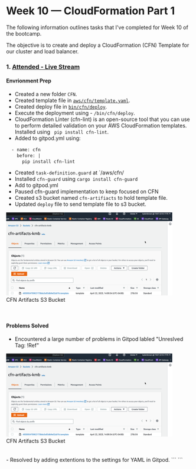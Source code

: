# Week 10 — CloudFormation Part 1

The following information outlines tasks that I've completed for Week 10 of the bootcamp. 

The objective is to create and deploy a CloudFormation (CFN) Template for our cluster and load balancer.

### 1. [Attended - Live Stream](https://www.youtube.com/watch?v=BRmEG4zicM0)  

#### Envrionment Prep  
- Created a new folder `CFN`.
- Created template file in [`aws/cfn/template.yaml`](https://github.com/kmb40/aws-bootcamp-cruddur-2023/blob/week-10/aws/cfn/template.yaml).
- Created deploy file in [`bin/cfn/deploy`](https://github.com/kmb40/aws-bootcamp-cruddur-2023/blob/week-10/bin/cfn/deploy).
- Execute the deployment using - `/bin/cfn/deploy`.
- CloudFormation Linter (cfn-lint) is an open-source tool that you can use to perform detailed validation on your AWS CloudFormation templates. Installed using ` pip install cfn-lint`.
-   Added to gitpod.yml using:
```
  - name: cfn
    before: |
      pip install cfn-lint
```
- Created `task-definition.guard` at `/aws/cfn/
- Installed `cfn-guard` using `cargo install cfn-guard`
-   Add to gitpod.yml
- Paused cfn-guard implementation to keep focused on CFN
- Created s3 bucket named `cfn-artifiacts` to hold template file.
-   Updated `deploy` file to send template file to s3 bucket.

<img src="/assets/cfn-artifacts.png" width=450>
<figcaption>CFN Artifacts S3 Bucket</figcaption>   
<br/><br/>  

#### Problems Solved
- Encountered a large number of problems in Gitpod labled "Unreslved Tag: !Ref"
<img src="/assets/cfn-artifacts.png" width=450>
<figcaption>CFN Artifacts S3 Bucket</figcaption>   
<br/><br/>
- Resolved by adding extentions to the settings for YAML in Gitpod.
```
```